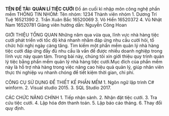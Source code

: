 
**TÊN ĐỀ TÀI: QUẢN LÍ TIỆC CƯỚI**
Đồ án cuối kì nhập môn công nghệ phần mềm
THÔNG TIN NHÓM:
  Tên nhóm: 1234
  Thành viên nhóm
      1. Dương Trí Tuệ 16521390
      2. Trần Xuân Bắc 16520069
      3. Võ Hiển  16520372
      4. Vũ Nhật Nam 16520781
  Giảng viên hướng dẫn: Nguyễn Công Hoan
 
 GIỚI THIỆU TỔNG QUAN
  Những năm qua vừa qua, lĩnh vực nhà hàng tiệc cưới phát triển với tốc độ khá nhanh nhằm đáp ứng nhu cầu cưới hỏi,
  tổ chức hội nghị ngày càng tăng. Tìm kiếm một phần mềm quản lý nhà hàng tiệc cưới đáp ứng đầy đủ nhu cầu là vấn
  đề được nhiều doanh nghiệp trong lĩnh vực này quan tâm.
  Trong bài này, chúng tôi xin giới thiệu quy trình quản lý tiệc bằng phần mềm quản lý nhà hàng tiệc cưới.Mục đích 
  của phần mềm này là hỗ trợ nhà hàng trong việc nâng cao hiệu quả quản lý, giúp nhân viên thực thi nghiệp vụ nhanh 
  chóng để tiết kiệm thời gian, chi phí.
  
  CÔNG CỤ SỬ DỤNG ĐỂ THIẾT KẾ PHẦN MỀM
    1. Ngôn ngữ lập trình C# winform.
    2. Visual studio 2015.
    3. SQL Studio 2017.
   
   CÁC CHỨC NĂNG CHÍNH 
    1. Tiếp nhận sảnh. 
    2. Nhận đặt tiệc cưới.
    3. Tra cứu tiệc cưới.
    4. Lập hóa đơn thanh toán.
    5. Lập báo cáo tháng.
    6. Thay đổi quy định.
 
